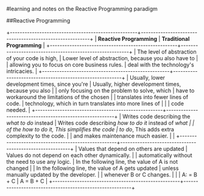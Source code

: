 #learning and notes on the Reactive Programming paradigm

##Reactive Programming

+----------------------------------------------------+---------------------------------------------------------+
| **Reactive Programming**                           | **Traditional Programming**                             |
+----------------------------------------------------+---------------------------------------------------------+
| The level of abstraction of your code is high,     | Lower level of abstraction, because you also have to    |
| allowing you to focus on core business rules.      | deal with the technology's intricacies.                 |
+----------------------------------------------------+---------------------------------------------------------+
| Usually, lower development times, since you're     | Usually, higher development times, because you also     |
| only focusing on the problem to solve, which       | have to workaround the limitations of the chosen        |
| translates into fewer lines of code.               | technology, which in turn translates into more lines of |
|                                                    | code needed.                                            |
+----------------------------------------------------+---------------------------------------------------------+
| Writes code describing the *what to do* instead    | Writes code describing *how to do it* instead of *what  |
| of the *how to do it*, This simplifies the code    | to do*, This adds extra complexity to the code.         |
| and makes maintenance much easier.                 |                                                         |
+----------------------------------------------------+---------------------------------------------------------+
| Values that depend on others are updated           | Values do not depend on each other dynamically.         |
| automatically without the need to use any logic.   | In the following line, the value of A is not changed    |
| In the following line, the value of A gets updated | unless manually updated by the developer.               |
| whenever B or C changes.                           |                                                         |
| A: = B + C                                         | A = B + C                                               |
+----------------------------------------------------+---------------------------------------------------------+

